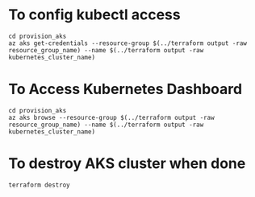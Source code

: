 # To config kubectl access
```
cd provision_aks
az aks get-credentials --resource-group $(../terraform output -raw resource_group_name) --name $(../terraform output -raw kubernetes_cluster_name)
```

# To Access Kubernetes Dashboard
```
cd provision_aks
az aks browse --resource-group $(../terraform output -raw resource_group_name) --name $(../terraform output -raw kubernetes_cluster_name)
```

# To destroy AKS cluster when done
```
terraform destroy
```

